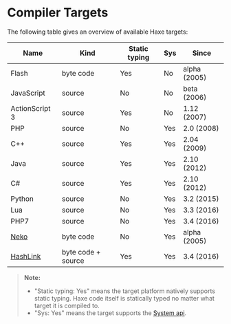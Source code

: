 Compiler Targets
=======

The following table gives an overview of available Haxe targets:

Name | Kind | Static typing | Sys | Since
--- | --- | --- | --- | --- 
Flash | byte code | Yes | No | alpha (2005)
JavaScript | source | No | No |  beta (2006)
ActionScript 3 | source | Yes | No |  1.12 (2007)
PHP | source | No | Yes |  2.0 (2008)
C++ | source | Yes | Yes |  2.04 (2009)
Java | source | Yes | Yes |  2.10 (2012)
C# | source | Yes | Yes | 2.10 (2012)
Python | source | No | Yes | 3.2 (2015)
Lua | source | No | Yes | 3.3 (2016)
PHP7 | source | No | Yes | 3.4 (2016)
[Neko](https://nekovm.org/) | byte code | No | Yes | alpha (2005)
[HashLink](https://hashlink.haxe.org/) | byte code + source | Yes | Yes | 3.4 (2016)

> **Note:**
> 
> - "Static typing: Yes" means the target platform natively supports static typing. Haxe code itself is statically typed no matter what target it is compiled to.
> - "Sys: Yes" means the target supports the [System api](http://api.haxe.org/Sys.html).
